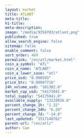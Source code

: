 ```yaml
---
layout: market
title: ATLANT
meta-title: 
h1-title: 
meta-description: 
image: "/media/9350703/atlant.png"
published: true
allow_search_engine: false
sitemap: false
enable_comment: false
sort_order: 489
permalink: "/en/atl/market.html"
coin_a_symbol: "ATL"
coin_a_name: "ATLANT"
coin_a_lower_case: "atl"
price_usd: "0.906593"
price_btc: "0.00007716"
24h_volume_usd: "181382.0"
market_cap_usd: "54175041.0"
total_supply: "54175041.0"
available_supply: "13225026.0"
percent_change_1h: "1.32"
percent_change_24h: "6.29"
percent_change_7d: "-14.8"
last_updated: "1517140762"
parent-url: "/en/atl/"
author: Sam
---
```


